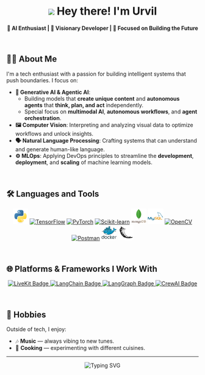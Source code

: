 <h1 align="center">
  <img src="https://emojis.slackmojis.com/emojis/images/1531849430/4246/blob-sunglasses.gif?1531849430" width="35"/> 
  Hey there! I'm Urvil
</h1>

<p align="center">
  <b>🚀 AI Enthusiast | 🧠 Visionary Developer | 🎯 Focused on Building the Future</b>
</p>

<br>

## 👨‍💻 About Me
I'm a tech enthusiast with a passion for building intelligent systems that push boundaries. I focus on:

- **🧠 Generative AI & Agentic AI**: 
  - Building models that **create unique content** and **autonomous agents** that **think, plan, and act** independently.
  - Special focus on **multimodal AI**, **autonomous workflows**, and **agent orchestration**.
- **🖼️ Computer Vision**: Interpreting and analyzing visual data to optimize workflows and unlock insights.
- **🗣️ Natural Language Processing**: Crafting systems that can understand and generate human-like language.
- **⚙️ MLOps**: Applying DevOps principles to streamline the **development**, **deployment**, and **scaling** of machine learning models.

<br>

## 🛠️ Languages and Tools
<p align="center">
  <a href="https://www.python.org" target="_blank"><img src="https://raw.githubusercontent.com/devicons/devicon/master/icons/python/python-original.svg" alt="Python" width="40" height="40"/></a>  
  <a href="https://www.tensorflow.org" target="_blank"><img src="https://www.vectorlogo.zone/logos/tensorflow/tensorflow-icon.svg" alt="TensorFlow" width="40" height="40"/></a>  
  <a href="https://pytorch.org/" target="_blank"><img src="https://www.vectorlogo.zone/logos/pytorch/pytorch-icon.svg" alt="PyTorch" width="40" height="40"/></a>  
  <a href="https://scikit-learn.org/" target="_blank"><img src="https://upload.wikimedia.org/wikipedia/commons/0/05/Scikit_learn_logo_small.svg" alt="Scikit-learn" width="40" height="40"/></a>  
  <a href="https://www.mongodb.com/" target="_blank"><img src="https://raw.githubusercontent.com/devicons/devicon/master/icons/mongodb/mongodb-original-wordmark.svg" alt="MongoDB" width="40" height="40"/></a>  
  <a href="https://www.mysql.com/" target="_blank"><img src="https://raw.githubusercontent.com/devicons/devicon/master/icons/mysql/mysql-original-wordmark.svg" alt="MySQL" width="40" height="40"/></a>  
  <a href="https://opencv.org/" target="_blank"><img src="https://www.vectorlogo.zone/logos/opencv/opencv-icon.svg" alt="OpenCV" width="40" height="40"/></a>  
  <a href="https://www.postman.com/" target="_blank"><img src="https://www.vectorlogo.zone/logos/getpostman/getpostman-icon.svg" alt="Postman" width="40" height="40"/></a>  
  <a href="https://www.docker.com/" target="_blank"><img src="https://raw.githubusercontent.com/devicons/devicon/master/icons/docker/docker-original-wordmark.svg" alt="Docker" width="40" height="40"/></a>  
  <a href="https://flask.palletsprojects.com/" target="_blank"><img src="https://raw.githubusercontent.com/devicons/devicon/master/icons/flask/flask-original.svg" alt="Flask" width="40" height="40"/></a>  
</p>

<br>

## 🌐 Platforms & Frameworks I Work With
<p align="center">
  <a href="https://livekit.io/" target="_blank">
    <img src="https://img.shields.io/badge/LiveKit-1DA1F2?style=for-the-badge" alt="LiveKit Badge"/>
  </a> 
  <a href="https://www.langchain.dev/" target="_blank">
    <img src="https://img.shields.io/badge/LangChain-006400?style=for-the-badge" alt="LangChain Badge"/>
  </a> 
  <a href="https://langgraph.dev/" target="_blank">
    <img src="https://img.shields.io/badge/LangGraph-800080?style=for-the-badge" alt="LangGraph Badge"/>
  </a> 
  <a href="https://crewai.com/" target="_blank">
    <img src="https://img.shields.io/badge/CrewAI-FF4500?style=for-the-badge" alt="CrewAI Badge"/>
  </a> 
</p>


<br>

## 🎵 Hobbies
Outside of tech, I enjoy:
- 🎶 **Music** — always vibing to new tunes.
- 🍳 **Cooking** — experimenting with different cuisines.

---

<p align="center">
  <img src="https://readme-typing-svg.herokuapp.com?font=Fira+Code&duration=4000&pause=1000&center=true&vCenter=true&multiline=true&width=700&height=100&lines=Let's+build+something+amazing+together!;Feel+free+to+connect+%F0%9F%91%87" alt="Typing SVG">
</p>
